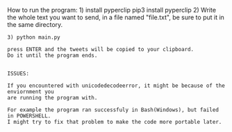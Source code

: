 How to run the program:
	1) install pyperclip
		pip3 install pyperclip
	2) Write the whole text you want to send, in a file named "file.txt",
		be sure to put it in the same directory.
	
	3) python main.py
	
	press ENTER and the tweets will be copied to your clipboard.
	Do it until the program ends.

	
	ISSUES:
	
	If you encountered with unicodedecodeerror, it might be because of the enviornment you
	are running the program with.
	
	For example the program ran successfuly in Bash(Windows), but failed in POWERSHELL.
	I might try to fix that problem to make the code more portable later.

	

